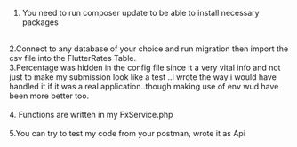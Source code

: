 1. You need to run composer update to be able to install necessary packages
<br>
2.Connect to any database of your choice and run migration then import the csv file into the FlutterRates Table.
<br>
3.Percentage was hidden in the config file since it a very vital info and not just to make my submission look like a test ..i wrote the way i would have handled it if it was a real application..though making use of env wud have been more better too.
<br><br>
4. Functions are written in my FxService.php
<br><br>
5.You can try to test my code from your postman, wrote it as Api
